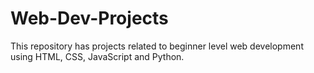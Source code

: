 # Web-Dev-Projects
This repository has projects related to beginner level web development using HTML, CSS, JavaScript and Python. 
